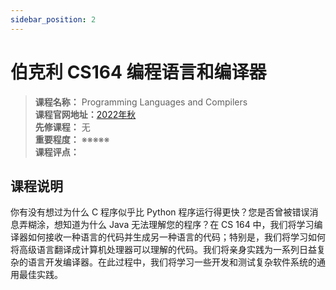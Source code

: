 ```yaml
---
sidebar_position: 2
---
```


# 伯克利 CS164 编程语言和编译器




>**课程名称：** Programming Languages and Compilers    
**课程官网地址：**[2022年秋](https://inst.eecs.berkeley.edu/~cs61c/su21/)    
**先修课程：** 无  
**重要程度：** ※※※※※  
**课程评点：** 

## 课程说明
你有没有想过为什么 C 程序似乎比 Python 程序运行得更快？您是否曾被错误消息弄糊涂，想知道为什么 Java 无法理解您的程序？在 CS 164 中，我们将学习编译器如何接收一种语言的代码并生成另一种语言的代码；特别是，我们将学习如何将高级语言翻译成计算机处理器可以理解的代码。我们将亲身实践为一系列日益复杂的语言开发编译器。在此过程中，我们将学习一些开发和测试复杂软件系统的通用最佳实践。





